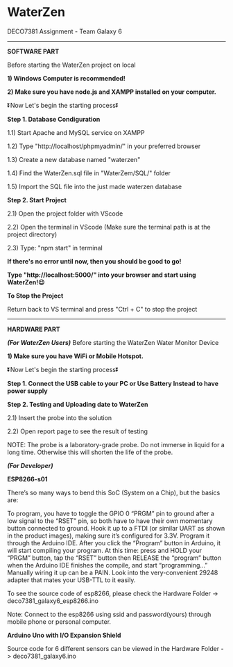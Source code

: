 # WaterZen
DECO7381 Assignment - Team Galaxy 6

--------------------------------------------------------------------------------------------
**SOFTWARE PART**

Before starting the WaterZen project on local

**1) Windows Computer is recommended!**

**2) Make sure you have node.js and XAMPP installed on your computer.**


⏬Now Let's begin the starting process⏬

**Step 1. Database Condiguration**

1.1) Start Apache and MySQL service on XAMPP

1.2) Type "http://localhost/phpmyadmin/" in your preferred browser

1.3) Create a new database named "waterzen"

1.4) Find the WaterZen.sql file in "WaterZem/SQL/" folder

1.5) Import the SQL file into the just made waterzen database


**Step 2. Start Project**

2.1) Open the project folder with VScode

2.2) Open the terminal in VScode (Make sure the terminal path is at the project directory)

2.3) Type: "npm start" in terminal


**If there's no error until now, then you should be good to go!**

**Type "http://localhost:5000/" into your browser and start using WaterZen!😉**


**To Stop the Project**

Return back to VS terminal and press "Ctrl + C" to stop the project

--------------------------------------------------------------------------------------------
**HARDWARE PART**

***(For WaterZen Users)***
Before starting the WaterZen Water Monitor Device

**1) Make sure you have WiFi or Mobile Hotspot.**

⏬Now Let's begin the starting process⏬

**Step 1. Connect the USB cable to your PC or Use Battery Instead to have power supply**

**Step 2. Testing and Uploading date to WaterZen**

2.1) Insert the probe into the solution

2.2) Open report page to see the result of testing

NOTE:
The probe is a laboratory-grade probe. Do not immerse in liquid for a long time. Otherwise this will shorten the life of the probe.

***(For Developer)***

**ESP8266-s01**

There’s so many ways to bend this SoC (System on a Chip), but the basics are:

To program, you have to toggle the GPIO 0 “PRGM” pin to ground after a low signal to the “RSET” pin, so both have to have their own momentary button connected to ground.
Hook it up to a FTDI (or similar UART as shown in the product images), making sure it’s configured for 3.3V.
Program it through the Arduino IDE. After you click the “Program” button in Arduino, it will start compiling your program.
At this time: 
press and HOLD your “PRGM” button,
tap the “RSET” button then RELEASE the “program” button when the Arduino IDE finishes the compile, and start “programming…”
Manually wiring it up can be a PAIN. Look into the very-convenient 29248 adapter that mates your USB-TTL to it easily.

To see the source code of esp8266, please check the Hardware Folder -> deco7381_galaxy6_esp8266.ino

Note:
Connect to the esp8266 using ssid and password(yours) through mobile phone or personal computer.

**Arduino Uno with I/O Expansion Shield**

Source code for 6 different sensors can be viewed in the Hardware Folder -> deco7381_galaxy6.ino
